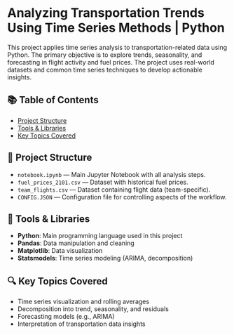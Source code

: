 # Analyzing Transportation Trends Using Time Series Methods | Python

This project applies time series analysis to transportation-related data using Python. The primary objective is to explore trends, seasonality, and forecasting in flight activity and fuel prices. The project uses real-world datasets and common time series techniques to develop actionable insights.

## 📚 Table of Contents
- [Project Structure](#-project-structure)
- [Tools & Libraries](#-tools--libraries)
- [Key Topics Covered](#-key-topics-covered)

## 📂 Project Structure

- `notebook.ipynb` — Main Jupyter Notebook with all analysis steps.
- `fuel_prices_2101.csv` — Dataset with historical fuel prices.
- `team_flights.csv` — Dataset containing flight data (team-specific).
- `CONFIG.JSON` — Configuration file for controlling aspects of the workflow.

## 🔧 Tools & Libraries

- **Python**: Main programming language used in this project
- **Pandas**: Data manipulation and cleaning
- **Matplotlib**: Data visualization
- **Statsmodels**: Time series modeling (ARIMA, decomposition)

## 🔍 Key Topics Covered

- Time series visualization and rolling averages
- Decomposition into trend, seasonality, and residuals
- Forecasting models (e.g., ARIMA)
- Interpretation of transportation data insights

